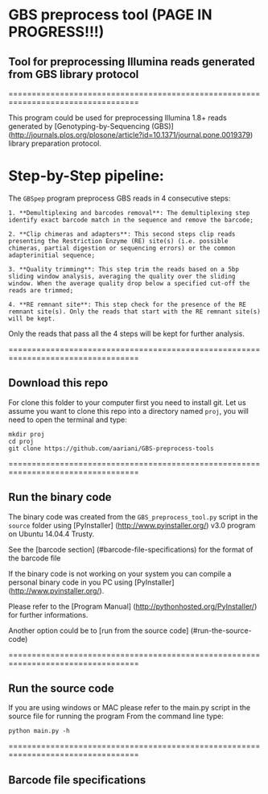 # GBS preprocess tool (PAGE IN PROGRESS!!!)

## Tool for preprocessing Illumina reads generated from GBS library protocol

==================================================================================

This program could be used for preprocessing Illumina 1.8+ reads generated by [Genotyping-by-Sequencing (GBS)] (http://journals.plos.org/plosone/article?id=10.1371/journal.pone.0019379) library preparation protocol.

# Step-by-Step pipeline:

The `GBSpep` program preprocess GBS reads in 4 consecutive steps:

	1. **Demultiplexing and barcodes removal**: The demultiplexing step identify exact barcode match in the sequence and remove the barcode;

	2. **Clip chimeras and adapters**: This second steps clip reads presenting the Restriction Enzyme (RE) site(s) (i.e. possible chimeras, partial digestion or sequencing errors) or the common adapterinitial sequence;

	3. **Quality trimming**: This step trim the reads based on a 5bp sliding window analysis, averaging the quality over the sliding window. When the average quality drop below a specified cut-off the reads are trimmed;

	4. **RE remnant site**: This step check for the presence of the RE remnant site(s). Only the reads that start with the RE remnant site(s) will be kept.  


Only the reads that pass all the 4 steps will be kept for further analysis.

==================================================================================

## Download this repo

For clone this folder to your computer first you need to install git.
Let us assume you want to clone this repo into a directory named `proj`, you will need to open the terminal and type:

    mkdir proj
    cd proj
    git clone https://github.com/aariani/GBS-preprocess-tools

==================================================================================

## Run the binary code

The binary code was created from the `GBS_preprocess_tool.py` script in the `source` folder using [PyInstaller] (http://www.pyinstaller.org/) v3.0 program on Ubuntu 14.04.4 Trusty.



See the [barcode section] (#barcode-file-specifications) for the format of the barcode file

If the binary code is not working on your system you can compile a personal binary code in you PC using [PyInstaller] (http://www.pyinstaller.org/). 

Please refer to the [Program Manual] (http://pythonhosted.org/PyInstaller/) for further informations.

Another option could be to [run from the source code] (#run-the-source-code)

==================================================================================

## Run the source code

If you are using windows or MAC please refer to the main.py script in the source file for running the program
From the command line type:

	python main.py -h


==================================================================================

## Barcode file specifications
